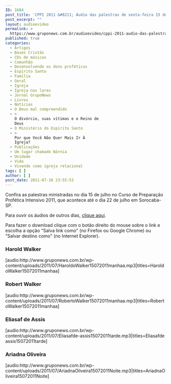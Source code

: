 ```yaml
---
ID: 1684
post_title: 'CPPI 2011 &#8211; Áudio das palestras de sexta-feira 15 de julho'
post_excerpt: ""
layout: audioevideo
permalink: >
  https://www.gruponews.com.br/audioevideo/cppi-2011-audio-das-palestras-de-sexta-feira-15-de-julho
published: true
categories:
  - Artigos
  - Bases Cristãs
  - CDs de músicas
  - Comunhão
  - Desenvolvendo os dons proféticos
  - Espírito Santo
  - Família
  - Geral
  - Igreja
  - Igreja nos lares
  - Jornal GrupoNews
  - Livros
  - Notícias
  - O Deus mal compreendido
  - >
    O divórcio, suas vítimas e o Reino de
    Deus
  - O Ministério do Espírito Santo
  - >
    Por que Você Não Quer Mais Ir À
    Igreja?
  - Publicações
  - Um lugar chamado Nárnia
  - Unidade
  - Vida
  - Vivendo como igreja relacional
tags: [ ]
author: [ ]
post_date: 2011-07-16 23:55:53
---
```

Confira as palestras ministradas no dia 15 de julho no Curso de Preparação Profética Intensivo 2011, que acontece até o dia 22 de julho em Sorocaba-SP.

Para ouvir os áudios de outros dias, <a href="http://www.gruponews.com.br/assuntos/publicacoes/audio/cppi2011">clique aqui</a>.

Para fazer o download clique com o botão direito do mouse sobre o link e escolha a opção "Salva link como" (no Firefox ou Google Chrome) ou "Salvar destino como" (no Internet Explorer).
<h3>Harold Walker</h3>
[audio:http://www.gruponews.com.br/wp-content/uploads/2011/07/HaroldoWalker15072011manhaa.mp3|titles=HaroldoWalker15072011manhaa]
<h3>Robert Walker</h3>
[audio:http://www.gruponews.com.br/wp-content/uploads/2011/07/RobertoWalker15072011manhaa.mp3|titles=RobertoWalker15072011manhaa]
<h3>Eliasaf de Assis</h3>
[audio:http://www.gruponews.com.br/wp-content/uploads/2011/07/Eliasafde-assis15072011tarde.mp3|titles=Eliasafde assis15072011tarde]
<h3>Ariadna Oliveira</h3>
[audio:http://www.gruponews.com.br/wp-content/uploads/2011/07/AriadnaOliveira15072011Noite.mp3|titles=AriadnaOliveira15072011Noite]